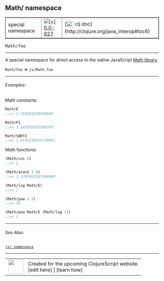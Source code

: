 ## Math/ namespace



 <table border="1">
<tr>
<td>special namespace</td>
<td><a href="https://github.com/cljsinfo/cljs-api-docs/tree/0.0-927"><img valign="middle" alt="[+] 0.0-927" title="Added in 0.0-927" src="https://img.shields.io/badge/+-0.0--927-lightgrey.svg"></a> </td>
<td>
[<img height="24px" valign="middle" src="http://i.imgur.com/1GjPKvB.png"> clj doc](http://clojure.org/java_interop#toc6)
</td>
</tr>
</table>

<samp>Math/foo</samp><br>

---


A special namespace for direct access to the native JavaScript [Math library].

`Math/foo` => `js/Math.foo`

[Math library]:https://developer.mozilla.org/en-US/docs/Web/JavaScript/Reference/Global_Objects/Math



---

###### Examples:

Math constants:

```clj
Math/E
;;=> 2.718281828459045

Math/PI
;;=> 3.141592653589793

Math/SQRT2
;;=> 1.4142135623730951
```

Math functions:

```clj
(Math/cos 0)
;;=> 1

(Math/atan2 1 0)
;;=> 1.5707963267948966

(Math/log Math/E)
;;=> 1

(Math/pow 2 5)
;;=> 32

(Math/pow Math/E (Math/log 1))
;;=> 1
```



---

###### See Also:

[`js/ namespace`](../syntax/js-namespace.md)<br>

---








 <table>
<tr><td>
<img valign="middle" align="right" width="48px" src="http://i.imgur.com/Hi20huC.png">
</td><td>
Created for the upcoming ClojureScript website.<br>
[edit here] | [learn how]
</td></tr></table>

[edit here]:https://github.com/cljsinfo/cljs-api-docs/blob/master/cljsdoc/syntax/Math-namespace.cljsdoc
[learn how]:https://github.com/cljsinfo/cljs-api-docs/wiki/cljsdoc-files

<!--

This information was too distracting to show to readers, but I'll leave it
commented here since it is helpful to:

- pretty-print the data used to generate this document
- and show how to retrieve that data



The API data for this symbol:

```clj
{:description "A special namespace for direct access to the native JavaScript [Math library].\n\n`Math/foo` => `js/Math.foo`\n\n[Math library]:https://developer.mozilla.org/en-US/docs/Web/JavaScript/Reference/Global_Objects/Math",
 :ns "syntax",
 :name "Math-namespace",
 :history [["+" "0.0-927"]],
 :type "special namespace",
 :related ["syntax/js-namespace"],
 :full-name-encode "syntax/Math-namespace",
 :usage ["Math/foo"],
 :examples [{:id "9cfeb0",
             :content "Math constants:\n\n```clj\nMath/E\n;;=> 2.718281828459045\n\nMath/PI\n;;=> 3.141592653589793\n\nMath/SQRT2\n;;=> 1.4142135623730951\n```\n\nMath functions:\n\n```clj\n(Math/cos 0)\n;;=> 1\n\n(Math/atan2 1 0)\n;;=> 1.5707963267948966\n\n(Math/log Math/E)\n;;=> 1\n\n(Math/pow 2 5)\n;;=> 32\n\n(Math/pow Math/E (Math/log 1))\n;;=> 1\n```"}],
 :full-name "syntax/Math-namespace",
 :display "Math/ namespace",
 :clj-doc "http://clojure.org/java_interop#toc6"}

```

Retrieve the API data for this symbol:

```clj
;; from Clojure REPL
(require '[clojure.edn :as edn])
(-> (slurp "https://raw.githubusercontent.com/cljsinfo/cljs-api-docs/catalog/cljs-api.edn")
    (edn/read-string)
    (get-in [:symbols "syntax/Math-namespace"]))
```

-->
